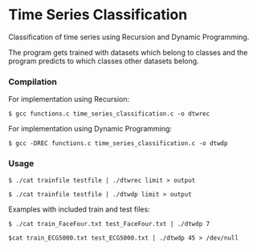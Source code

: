 # Time Series Classification
Classification of time series using Recursion and Dynamic Programming. 

The program gets trained with datasets which belong to classes and the program predicts to which classes other datasets belong.

### Compilation
For implementation using Recursion:

`$ gcc functions.c time_series_classification.c -o dtwrec`

For implementation using Dynamic Programming:

`$ gcc -DREC functions.c time_series_classification.c -o dtwdp`

### Usage
`$ ./cat trainfile testfile | ./dtwrec limit > output`

`$ ./cat trainfile testfile | ./dtwdp limit > output`

Examples with included train and test files:

`$ ./cat train_FaceFour.txt test_FaceFour.txt | ./dtwdp 7`

`$cat train_ECG5000.txt test_ECG5000.txt | ./dtwdp 45 > /dev/null`
